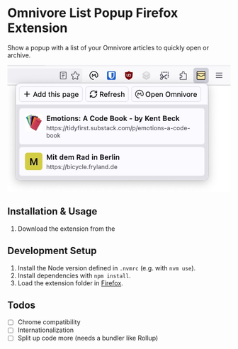 # Omnivore List Popup Firefox Extension

Show a popup with a list of your Omnivore articles to quickly open or archive.

![Screenshot of the extension running in Firefox](docs/screenshot.jpg)

## Installation & Usage

1. Download the extension from the

## Development Setup

1. Install the Node version defined in `.nvmrc` (e.g. with `nvm use`).
2. Install dependencies with `npm install`.
3. Load the extension folder in [Firefox](about:debugging#/runtime/this-firefox).

## Todos

- [ ] Chrome compatibility
- [ ] Internationalization
- [ ] Split up code more (needs a bundler like Rollup)
